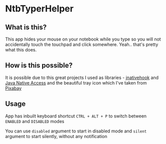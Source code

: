 # **NtbTyperHelper**

## What is this?

This app hides your mouse on your notebook while you type so you will not accidentally touch the touchpad and click somewhere. Yeah.. that's pretty what this does.

## How is this possible?

It is possible due to this great projects I used as libraries - [jnativehook](https://github.com/kwhat/jnativehook) and [Java Native Access](https://github.com/java-native-access/jna) and the beautiful tray icon which I've taken from [Pixabay](https://pixabay.com/cs/barevn%C3%A9-pastelky-tu%C5%BEka-pero-3148812/)

## Usage

App has inbuilt keyboard shortcut `CTRL + ALT + P` to switch between `ENABLED` and `DISABLED` modes

You can use `disabled` argument to start in disabled mode and `silent` argument to start silently, without any notification